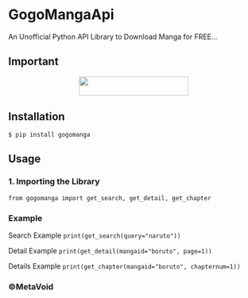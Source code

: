 # GogoMangaApi
An Unofficial Python API Library to Download Manga  for FREE...

## Important

<p align="center"><a href="https://discord.gg/PtFxDnGPuK"> <img src="https://img.shields.io/badge/Discord%20Server-pink?style=for-the-badge" width="220" height="38.45"/></a></p>


## Installation
```$ pip install gogomanga```

## Usage
### 1. Importing the Library
```from gogomanga import get_search, get_detail, get_chapter```

### Example 

Search Example
```print(get_search(query="naruto"))```

Detail Example
```print(get_detail(mangaid="boruto", page=1))```

Details Example
```print(get_chapter(mangaid="boruto", chapternum=1))```

### ©MetaVoid
